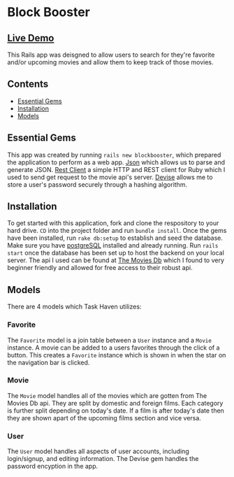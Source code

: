 # Block Booster
## [Live Demo](https://www.youtube.com/watch?v=fC4D09zaoDA)

This Rails app was deisgned to allow users to search for they're favorite and/or upcoming movies and allow them to keep track of those movies. 



## Contents

- [Essential Gems](#essentual-gmes)
- [Installation](#installation)
- [Models](#models)

## Essential Gems

This app was created by running ```rails new blockbooster```, which prepared the application to perform as a web app. [Json](https://github.com/flori/json) which allows us to parse and generate JSON. [Rest Client](https://github.com/rest-client/rest-client) a simple HTTP and REST client for Ruby which I used to send get request to the movie api's server. [Devise](https://github.com/plataformatec/devise/) allows me to store a user's password securely through a hashing algorithm. 

## Installation 

To get started with this application, fork and clone the respository to your hard drive. ```CD``` into the project folder and run ```bundle install```. Once the gems have been installed, run ```rake db:setup``` to establish and seed the database. Make sure you have [postgreSQL](https://postgresapp.com/) installed and already running. Run ```rails start``` once the database has been set up to host the backend on your local server. The api I used can be found at [The Movies Db](https://developers.themoviedb.org/) which I found to very beginner friendly and allowed for free access to their robust api. 

## Models

There are 4 models which Task Haven utilizes: 

### Favorite

The ```Favorite``` model is a join table between a ```User``` instance and a ```Movie``` instance. A movie can be added to a users favorites through the click of a button. This creates a ```Favorite``` instance which is shown in when the star on the navigation bar is clicked. 

### Movie 

The ```Movie``` model handles all of the movies which are gotten from The Movies Db api. They are split by domestic and foreign films. Each category is further split depending on today's date. If a film is after today's date then they are shown apart of the upcoming films section and vice versa. 

### User

The ```User``` model handles all aspects of user accounts, including login/signup, and editing information. The Devise gem handles the password encyption in the app.



